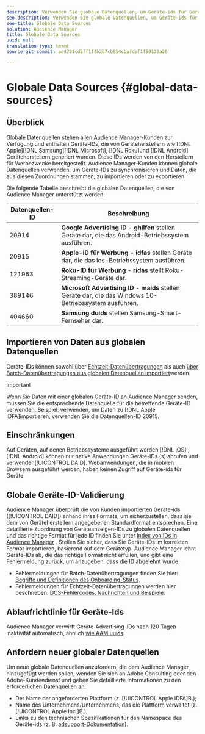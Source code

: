 ```yaml
---
description: Verwenden Sie globale Datenquellen, um Geräte-ids für Geräte zu importieren.
seo-description: Verwenden Sie globale Datenquellen, um Geräte-ids für Geräte zu importieren.
seo-title: Globale Data Sources
solution: Audience Manager
title: Globale Data Sources
uuid: null
translation-type: tm+mt
source-git-commit: ad4721cd2ff1f4b2b7cb814cbafdef1f59138a26

---
```



# Globale Data Sources {#global-data-sources}

## Überblick

Globale Datenquellen stehen allen Audience Manager-Kunden zur Verfügung und enthalten Geräte-IDs, die von Geräteherstellern wie [!DNL Apple][!DNL Samsung][!DNL Microsoft], [!DNL Roku]und [!DNL Android] Geräteherstellern generiert wurden. Diese IDs werden von den Herstellern für Werbezwecke bereitgestellt. Audience Manager-Kunden können globale Datenquellen verwenden, um Geräte-IDs zu synchronisieren und Daten, die aus diesen Zuordnungen stammen, zu importieren oder zu exportieren.

Die folgende Tabelle beschreibt die globalen Datenquellen, die von Audience Manager unterstützt werden.

| Datenquellen-ID | Beschreibung |
|---|---|
| 20914 | **Google Advertising ID** - **ghilfen** stellen Geräte dar, die das Android-Betriebssystem ausführen. |
| 20915 | **Apple-ID für Werbung** - **idfas** stellen Geräte dar, die das ios-Betriebssystem ausführen. |
| 121963 | **Roku-ID für Werbung** - **ridas** stellt Roku-Streaming-Geräte dar. |
| 389146 | **Microsoft Advertising ID** - **maids** stellen Geräte dar, die das Windows 10-Betriebssystem ausführen. |
| 404660 | **Samsung duids** stellen Samsung-Smart-Fernseher dar. |

## Importieren von Daten aus globalen Datenquellen

Geräte-IDs können sowohl über [Echtzeit-Datenübertragungen](../integration/sending-audience-data/real-time-data-integration/real-time-data-transfer.md) als auch [über Batch-Datenübertragungen aus globalen Datenquellen importiert](../integration/sending-audience-data/batch-data-transfer-explained/batch-data-transfer-explained.md)werden.

>[!IMPORTANT]
>
>Wenn Sie Daten mit einer globalen Geräte-ID an Audience Manager senden, müssen Sie die entsprechende Datenquelle für die betreffende Geräte-ID verwenden. Beispiel: verwenden, um Daten zu [!DNL Apple IDFA]importieren, verwenden Sie die Datenquellen-ID 20915.

## Einschränkungen

Auf Geräten, auf denen Betriebssysteme ausgeführt werden [!DNL iOS] , [!DNL Android] können nur native Anwendungen Geräte-IDs (s) abrufen und verwenden[!UICONTROL DAID]. Webanwendungen, die in mobilen Browsern ausgeführt werden, haben keinen Zugriff auf Geräte-ids für Geräte.

## Globale Geräte-ID-Validierung

Audience Manager überprüft die von Kunden importierten Geräte-ids ([!UICONTROL DAID]) anhand ihres Formats, um sicherzustellen, dass sie dem von Geräteherstellern angegebenen Standardformat entsprechen. Eine detaillierte Zuordnung von Geräteanzeigen-IDs zu globalen Datenquellen und das richtige Format für jede ID finden Sie unter [Index von IDs in Audience Manager](../reference/ids-in-aam.md) . Stellen Sie sicher, dass Sie Geräte-IDs im korrekten Format importieren, basierend auf dem Gerätetyp. Audience Manager lehnt Geräte-IDs ab, die das richtige Format nicht erfüllen, und gibt eine Fehlermeldung zurück, um anzugeben, dass die ID abgelehnt wurde.

* Fehlermeldungen für Batch-Datenübertragungen finden Sie hier: [Begriffe und Definitionen des Onboarding-Status](../reporting/onboarding-status-report.md#report-terms-conditions).
* Fehlermeldungen für Echtzeit-Datenübertragungen werden hier beschrieben: [DCS-Fehlercodes, Nachrichten und Beispiele](../api/dcs-intro/dcs-api-reference/dcs-error-codes.md).

## Ablaufrichtlinie für Geräte-Ids

Audience Manager verwirft Geräte-Advertising-IDs nach 120 Tagen inaktivität automatisch, ähnlich [wie AAM uuids](../faq/faq-privacy.md).

## Anfordern neuer globaler Datenquellen

Um neue globale Datenquellen anzufordern, die dem Audience Manager hinzugefügt werden sollen, wenden Sie sich an Adobe Consulting oder den Adobe-Kundendienst und geben Sie detaillierte Informationen zu den erforderlichen Datenquellen an:

* Der Name der angeforderten Plattform (z. [!UICONTROL Apple IDFA]B.);
* Name des Unternehmens/Unternehmens, das die Plattform verwaltet (z. [!UICONTROL Apple Inc.]B.);
* Links zu den technischen Spezifikationen für den Namespace des Geräte-ids (z. B. [adsupport-Dokumentation](https://developer.apple.com/documentation/adsupport)).